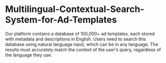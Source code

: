 # Multilingual-Contextual-Search-System-for-Ad-Templates
Our platform contains a database of 100,000+ ad templates, each stored with metadata and descriptions in English. Users need to search this database using natural language input, which can be in any language. The results must accurately match the context of the user’s query, regardless of the language they use.

